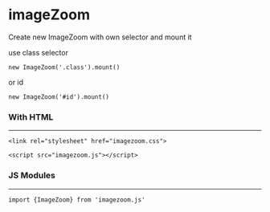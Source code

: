 # imageZoom

Create new ImageZoom with own selector and mount it

use class selector

`` new ImageZoom('.class').mount() ``

or id

`` new ImageZoom('#id').mount() ``


### With HTML
---

`` <link rel="stylesheet" href="imagezoom.css"> ``

`` <script src="imagezoom.js"></script> ``

### JS Modules
---
`` import {ImageZoom} from 'imagezoom.js' ``



